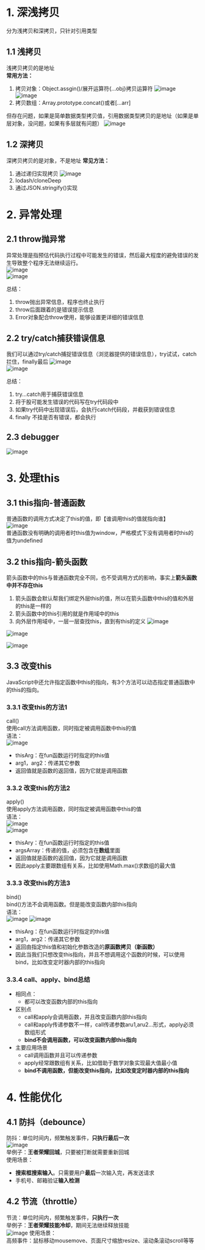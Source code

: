 # 1. 深浅拷贝
分为浅拷贝和深拷贝，只针对引用类型

## 1.1 浅拷贝
浅拷贝拷贝的是地址  
**常用方法：**  
1. 拷贝对象：Object.assgin()/展开运算符{...obj}拷贝运算符
   ![image](https://github.com/Happy-jianghui/Frontend-Learning/assets/98568967/eb320e58-8c94-4f02-a4b5-f51a3df65c2b)
   ![image](https://github.com/Happy-jianghui/Frontend-Learning/assets/98568967/81f2e078-86c0-4fe2-9c57-c4b64141f719)
3. 拷贝数组：Array.prototype.concat()或者[...arr]
  
但存在问题，如果是简单数据类型拷贝值，引用数据类型拷贝的是地址（如果是单层对象，没问题，如果有多层就有问题）
![image](https://github.com/Happy-jianghui/Frontend-Learning/assets/98568967/6e9e212e-eaf2-4d31-a8da-5ffa14dee3d3)


## 1.2 深拷贝
深拷贝拷贝的是对象，不是地址
**常见方法：**
1. 通过递归实现拷贝 ![image](https://github.com/Happy-jianghui/Frontend-Learning/assets/98568967/f071ad6c-35f3-46f9-b990-753aca7535fe)
2. lodash/cloneDeep
3. 通过JSON.stringify()实现


# 2. 异常处理
## 2.1 throw抛异常
异常处理是指预估代码执行过程中可能发生的错误，然后最大程度的避免错误的发生导致整个程序无法继续运行。  
![image](https://github.com/Happy-jianghui/Frontend-Learning/assets/98568967/c3ab2f22-c71e-49f9-b420-50ac0bca6c67)  
![image](https://github.com/Happy-jianghui/Frontend-Learning/assets/98568967/cba55a42-4e9e-480a-b31a-c49cbce31401)  

总结：  
1. throw抛出异常信息，程序也终止执行
2. throw后面跟着的是错误提示信息
3. Error对象配合throw使用，能够设置更详细的错误信息


## 2.2 try/catch捕获错误信息
我们可以通过try/catch捕捉错误信息（浏览器提供的错误信息），try试试，catch拦住，finally最后
![image](https://github.com/Happy-jianghui/Frontend-Learning/assets/98568967/c2d0b603-fc5a-44db-9fef-4366cb9aa890)  
![image](https://github.com/Happy-jianghui/Frontend-Learning/assets/98568967/63c527be-fbf6-4157-a996-dab0cbe6cc26)  

总结：  
1. try...catch用于捕获错误信息
2. 将于股可能发生错误的代码写在try代码段中
3. 如果try代码中出现错误后，会执行catch代码段，并截获到错误信息
4. finally 不挂是否有错误，都会执行


## 2.3 debugger
![image](https://github.com/Happy-jianghui/Frontend-Learning/assets/98568967/3e6edc8c-5f21-4fc1-b451-1ba92d677e0c)


# 3. 处理this
## 3.1 this指向-普通函数
普通函数的调用方式决定了this的值，即【谁调用this的值就指向谁】  
![image](https://github.com/Happy-jianghui/Frontend-Learning/assets/98568967/260e965d-7c02-4711-8fff-e2bcbf34e0d3)  
普通函数没有明确的调用者时this值为window，严格模式下没有调用者时this的值为undefined  

## 3.2 this指向-箭头函数
箭头函数中的this与普通函数完全不同，也不受调用方式的影响，事实上**箭头函数中并不存在this**  
 1. 箭头函数会默认帮我们绑定外层this的值，所以在箭头函数中this的值和外层的this是一样的
 2. 箭头函数中的this引用的就是作用域中的this
 3. 向外层作用域中，一层一层查找this，直到有this的定义
![image](https://github.com/Happy-jianghui/Frontend-Learning/assets/98568967/f4de6e7c-78c5-460a-bfd6-286cc120b19c)

![image](https://github.com/Happy-jianghui/Frontend-Learning/assets/98568967/3dca7e74-0526-4c8f-a822-ad5a6444f60b)

![image](https://github.com/Happy-jianghui/Frontend-Learning/assets/98568967/5f9267e5-58c6-4a40-93fb-15f62dc7fbcc)


## 3.3 改变this
JavaScript中还允许指定函数中this的指向，有3个方法可以动态指定普通函数中的this的指向。  

### 3.3.1 改变this的方法1
call()  
使用call方法调用函数，同时指定被调用函数中this的值  
语法：  
![image](https://github.com/Happy-jianghui/Frontend-Learning/assets/98568967/dc0ba928-b769-448b-bde5-b4521d086888)  
 - thisArg：在fun函数运行时指定的this值
 - arg1，arg2：传递其它参数
 - 返回值就是函数的返回值，因为它就是调用函数


### 3.3.2 改变this的方法2
apply()  
使用apply方法调用函数，同时指定被调用函数中this的值  
语法：  
![image](https://github.com/Happy-jianghui/Frontend-Learning/assets/98568967/809cf6a8-4d3e-459c-aed4-b9aa5b9c536d)  
![image](https://github.com/Happy-jianghui/Frontend-Learning/assets/98568967/fb174153-ef21-4862-8167-b38b93aa22bb)
 - thisAry：在fun函数运行时指定的this值
 - argsArray：传递的值，必须包含在**数组**里面
 - 返回值就是函数的返回值，因为它就是调用函数
 - 因此apply主要跟数组有关系，比如使用Math.max()求数组的最大值


### 3.3.3 改变this的方法3
bind()  
bind()方法不会调用函数。但是能改变函数内部this指向  
语法：  
![image](https://github.com/Happy-jianghui/Frontend-Learning/assets/98568967/47ca7e1a-d77f-44bc-9e38-66f5df0febef)
![image](https://github.com/Happy-jianghui/Frontend-Learning/assets/98568967/3ec5ebea-2dcf-4803-8310-b0fe0f3ea6ad)
 - thisArg：在fun函数运行时指定的this值
 - arg1，arg2：传递其它参数
 - 返回由指定this值和初始化参数改造的**原函数拷贝（新函数）**
 - 因此当我们只想改变this指向，并且不想调用这个函数的时候，可以使用bind，比如改变定时器内部的this指向


### 3.3.4 call、apply、bind总结
- 相同点：
  - 都可以改变函数内部的this指向
- 区别点
  - call和apply会调用函数，并且改变函数内部this指向
  - call和apply传递参数不一样，call传递参数aru1,aru2...形式，apply必须数组形式
  - **bind不会调用函数，可以改变函数内部this指向**
- 主要应用场景
  - call调用函数并且可以传递参数
  - apply经常跟数组有关系，比如借助于数学对象实现最大值最小值
  - **bind不调用函数，但能改变this指向，比如改变定时器内部的this指向**



# 4. 性能优化
## 4.1 防抖（debounce）
防抖：单位时间内，频繁触发事件，**只执行最后一次**  
![image](https://github.com/Happy-jianghui/Frontend-Learning/assets/98568967/54947c5d-fdf9-4d3f-b4ef-b475b90c986e)  
举例子：**王者荣耀回城**，只要被打断就需要重新回城  
使用场景：  
 - **搜索框搜索输入**。只需要用户**最后**一次输入完，再发送请求
 - 手机号、邮箱验证**输入检测**

## 4.2 节流（throttle）
节流：单位时间内，频繁触发事件，**只执行一次**  
举例子：**王者荣耀技能冷却**，期间无法继续释放技能  
![image](https://github.com/Happy-jianghui/Frontend-Learning/assets/98568967/faa9ec13-5c73-47b7-9f7c-8ba06893bff6)
使用场景：  
高频事件：鼠标移动mousemove、页面尺寸缩放resize、滚动条滚动scroll等等  











